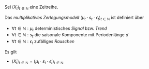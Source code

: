 Sei $(X_t)_{t \in \mathbb{N}}$ eine Zeitreihe.

Das *multiplikatives Zerlegungsmodell* $(\mu_t \cdot s_t \cdot \epsilon_t)_{t \in \mathbb{N}}$ ist definiert über
- $\forall t \in \mathbb{N} : \mu_t$ deterministisches *Signal* bzw. *Trend*
- $\forall t \in \mathbb{N} : s_t$ die saisonale Komponente mit Periodenlänge $d$
- $\forall t \in \mathbb{N} : \epsilon_t$ zufälliges *Rauschen*

Es gilt
- $(X_t)_{t \in \mathbb{N}} = (\mu_t \cdot s_t \cdot \epsilon_t)_{t \in \mathbb{N}}$